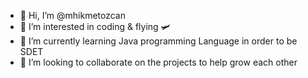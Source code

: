 - 👋 Hi, I’m @mhikmetozcan
- 👀 I’m interested in coding & flying 🛩
- 🌱 I’m currently learning Java programming Language in order to be SDET
- 💞️ I’m looking to collaborate on the projects to help grow each other

<!---
mhikmetozcan/mhikmetozcan is a ✨ special ✨ repository because its `README.md` (this file) appears on your GitHub profile.
You can click the Preview link to take a look at your changes.
--->
